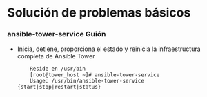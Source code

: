 # Solución de problemas básicos

### ansible-tower-service Guión
* Inicia, detiene, proporciona el estado y reinicia la infraestructura completa de Ansible Tower


          Reside en /usr/bin
          [root@tower_host ~]# ansible-tower-service
          Usage: /usr/bin/ansible-tower-service {start|stop|restart|status}

